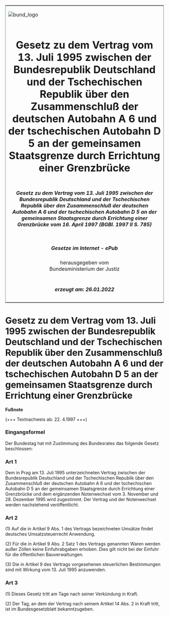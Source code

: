 <span id="DECKBLATT.html"></span>

<table border="0" frame="border" width="100%">

<tr valign="top">

<td align="left">

![bund\_logo](BfJ_2021_Web_de_de.gif)

</td>

<td align="right">

 

</td>

</tr>

<tr align="center" valign="middle">

<td colspan="2">

# Gesetz zu dem Vertrag vom 13. Juli 1995 zwischen der Bundesrepublik Deutschland und der Tschechischen Republik über den Zusammenschluß der deutschen Autobahn A 6 und der tschechischen Autobahn D 5 an der gemeinsamen Staatsgrenze durch Errichtung einer Grenzbrücke

</td>

</tr>

<tr align="center" valign="middle">

<td colspan="2">

##### Gesetz zu dem Vertrag vom 13. Juli 1995 zwischen der Bundesrepublik Deutschland und der Tschechischen Republik über den Zusammenschluß der deutschen Autobahn A 6 und der tschechischen Autobahn D 5 an der gemeinsamen Staatsgrenze durch Errichtung einer Grenzbrücke vom 16. April 1997 (BGBl. 1997 II S. 785)

</td>

</tr>

<tr align="center" valign="middle">

<td colspan="2">

  
  

##### Gesetze im Internet - ePub  
  
herausgegeben vom  
Bundesministerium der Justiz

</td>

</tr>

<tr align="center" valign="bottom">

<td colspan="2">

  
  

##### erzeugt am: 26.01.2022

</td>

</tr>

</table>

<span id="BJNR078520997.html"></span>

# Gesetz zu dem Vertrag vom 13. Juli 1995 zwischen der Bundesrepublik Deutschland und der Tschechischen Republik über den Zusammenschluß der deutschen Autobahn A 6 und der tschechischen Autobahn D 5 an der gemeinsamen Staatsgrenze durch Errichtung einer Grenzbrücke

<div>

  
**Fußnote**

<div class="jnhtml">

<div>

<div class="jurAbsatz">

(+++ Textnachweis ab: 22. 4.1997 +++)

</div>

</div>

</div>

</div>

<span id="BJNR078520997BJNE000100311.html"></span>

### Eingangsformel  

<div>

<div class="jnhtml">

<div>

<div class="jurAbsatz">

Der Bundestag hat mit Zustimmung des Bundesrates das folgende Gesetz
beschlossen:

</div>

</div>

</div>

</div>

<span id="BJNR078520997BJNE000200311.html"></span>

### Art 1  

<div>

<div class="jnhtml">

<div>

<div class="jurAbsatz">

Dem in Prag am 13. Juli 1995 unterzeichneten Vertrag zwischen der
Bundesrepublik Deutschland und der Tschechischen Republik über den
Zusammenschluß der deutschen Autobahn A 6 und der tschechischen Autobahn
D 5 an der gemeinsamen Staatsgrenze durch Errichtung einer Grenzbrücke
und dem ergänzenden Notenwechsel vom 3. November und 28. Dezember 1995
wird zugestimmt. Der Vertrag und der Notenwechsel werden nachstehend
veröffentlicht.

</div>

</div>

</div>

</div>

<span id="BJNR078520997BJNE000300311.html"></span>

### Art 2  

<div>

<div class="jnhtml">

<div>

<div class="jurAbsatz">

(1) Auf die in Artikel 9 Abs. 1 des Vertrags bezeichneten Umsätze findet
deutsches Umsatzsteuerrecht Anwendung.

</div>

<div class="jurAbsatz">

(2) Für die in Artikel 9 Abs. 2 Satz 1 des Vertrags genannten Waren
werden außer Zöllen keine Einfuhrabgaben erhoben. Dies gilt nicht bei
der Einfuhr für die öffentlichen Bauverwaltungen.

</div>

<div class="jurAbsatz">

(3) Die in Artikel 9 des Vertrags vorgesehenen steuerlichen Bestimmungen
sind mit Wirkung vom 13. Juli 1995 anzuwenden.

</div>

</div>

</div>

</div>

<span id="BJNR078520997BJNE000400311.html"></span>

### Art 3  

<div>

<div class="jnhtml">

<div>

<div class="jurAbsatz">

(1) Dieses Gesetz tritt am Tage nach seiner Verkündung in Kraft.

</div>

<div class="jurAbsatz">

(2) Der Tag, an dem der Vertrag nach seinem Artikel 14 Abs. 2 in Kraft
tritt, ist im Bundesgesetzblatt bekanntzugeben.

</div>

</div>

</div>

</div>
